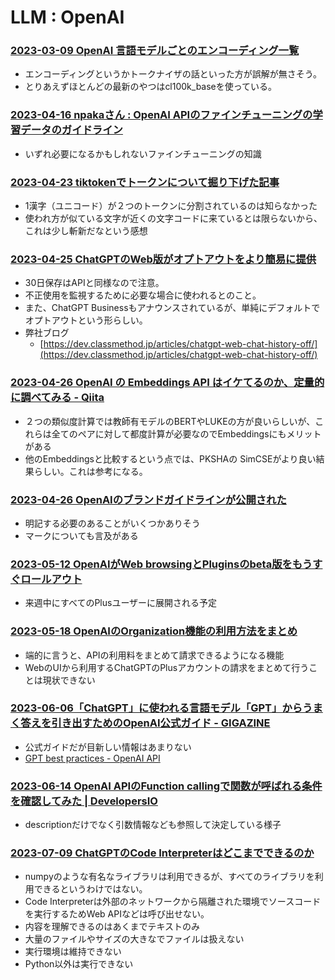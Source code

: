 # LLM : OpenAI

### [2023-03-09 OpenAI 言語モデルごとのエンコーディング一覧](https://zenn.dev/microsoft/articles/3438cf410cc0b5)

- エンコーディングというかトークナイザの話といった方が誤解が無さそう。
- とりあえずほとんどの最新のやつはcl100k_baseを使っている。

### [2023-04-16 npakaさん : OpenAI APIのファインチューニングの学習データのガイドライン](https://note.com/npaka/n/n021a59452dc8)

- いずれ必要になるかもしれないファインチューニングの知識

### [2023-04-23 tiktokenでトークンについて掘り下げた記事](https://nikkie-ftnext.hatenablog.com/entry/how-chatgpt-tokenize-japanese-text-tackling-with-tiktoken)

- 1漢字（ユニコード）が２つのトークンに分割されているのは知らなかった
- 使われ方が似ている文字が近くの文字コードに来ているとは限らないから、これは少し斬新だなという感想

### [2023-04-25 ChatGPTのWeb版がオプトアウトをより簡易に提供](https://openai.com/blog/new-ways-to-manage-your-data-in-chatgpt)

- 30日保存はAPIと同様なので注意。
- 不正使用を監視するために必要な場合に使われるとのこと。
- また、ChatGPT Businessもアナウンスされているが、単純にデフォルトでオプトアウトという形らしい。
- 弊社ブログ
  - [https://dev.classmethod.jp/articles/chatgpt-web-chat-history-off/](https://dev.classmethod.jp/articles/chatgpt-web-chat-history-off/)

### [2023-04-26 OpenAI の Embeddings API はイケてるのか、定量的に調べてみる - Qiita](https://qiita.com/akeyhero/items/ce371bfed64399027c23)

- ２つの類似度計算では教師有モデルのBERTやLUKEの方が良いらしいが、これらは全てのペアに対して都度計算が必要なのでEmbeddingsにもメリットがある
- 他のEmbeddingsと比較するという点では、PKSHAの SimCSEがより良い結果らしい。これは参考になる。

### [2023-04-26 OpenAIのブランドガイドラインが公開された](https://dev.classmethod.jp/articles/about-openai-brand-guidelines/)

- 明記する必要のあることがいくつかありそう
- マークについても言及がある

### [2023-05-12 OpenAIがWeb browsingとPluginsのbeta版をもうすぐロールアウト](https://help.openai.com/en/articles/6825453-chatgpt-release-notes)

- 来週中にすべてのPlusユーザーに展開される予定

### [2023-05-18 OpenAIのOrganization機能の利用方法をまとめ](https://dev.classmethod.jp/articles/openai-organization-how-to/)

- 端的に言うと、APIの利用料をまとめて請求できるようになる機能
- WebのUIから利用するChatGPTのPlusアカウントの請求をまとめて行うことは現状できない

### [2023-06-06「ChatGPT」に使われる言語モデル「GPT」からうまく答えを引き出すためのOpenAI公式ガイド - GIGAZINE](https://gigazine.net/news/20230606-openai-gpt-best-practices/)

- 公式ガイドだが目新しい情報はあまりない
- [GPT best practices - OpenAI API](https://platform.openai.com/docs/guides/gpt-best-practices)

### [2023-06-14 OpenAI APIのFunction callingで関数が呼ばれる条件を確認してみた | DevelopersIO](https://dev.classmethod.jp/articles/openai-api-function-calling-check-condition/)

- descriptionだけでなく引数情報なども参照して決定している様子

### [2023-07-09 ChatGPTのCode Interpreterはどこまでできるのか](https://zenn.dev/yuhei_fujita/articles/try-chat-gpt-code-interpreter)

- numpyのような有名なライブラリは利用できるが、すべてのライブラリを利用できるというわけではない。
- Code Interpreterは外部のネットワークから隔離された環境でソースコードを実行するためWeb APIなどは呼び出せない。
- 内容を理解できるのはあくまでテキストのみ
- 大量のファイルやサイズの大きなでファイルは扱えない
- 実行環境は維持できない
- Python以外は実行できない